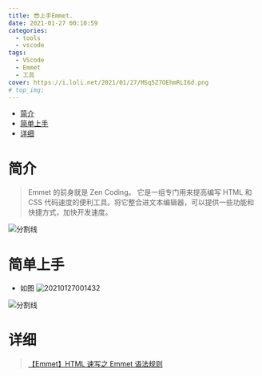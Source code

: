 ```yaml
---
title: 😎上手Emmet.
date: 2021-01-27 00:10:59
categories:
  - tools
  - vscode
tags:
  - VScode
  - Emmet
  - 工具
cover: https://i.loli.net/2021/01/27/MSq5Z7OEhmRLI6d.png
# top_img:
---
```


<!--
 * @?: *********************************************************************
 * @Author: Weidows
 * @Date: 2021-01-27 00:10:59
 * @LastEditors: Weidows
 * @LastEditTime: 2021-03-21 17:09:14
 * @FilePath: \Weidowsd:\Game\Github\Blog-private\source\_posts\tools\vscode\Emmet.md
 * @Description:
 * @!: *********************************************************************
-->

- [简介](#简介)
- [简单上手](#简单上手)
- [详细](#详细)

# 简介

> Emmet 的前身就是 Zen Coding。 它是一组专门用来提高编写 HTML 和 CSS 代码速度的便利工具。将它整合进文本编辑器，可以提供一些功能和快捷方式，加快开发速度。

![分割线](https://cdn.jsdelivr.net/gh/Weidows/Images/img/divider.png)

# 简单上手

- 如图
  <img src="https://i.loli.net/2021/01/27/YOUTJGPcLpd7Bhn.png" alt="20210127001432" />

![分割线](https://cdn.jsdelivr.net/gh/Weidows/Images/img/divider.png)

# 详细

> [【Emmet】HTML 速写之 Emmet 语法规则](https://blog.csdn.net/qq_33744228/article/details/80910377)
